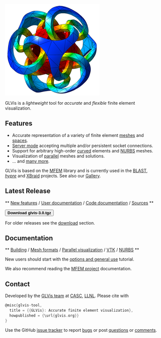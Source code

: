 <div class="col-md-6" markdown="1">

[<img class="centered" src="img/logo-300.png" alt="GLVis logo">](gallery.md)

GLVis is a _lightweight_ tool for _accurate_ and _flexible_ finite element visualization.

## Features

 * Accurate representation of a variety of finite element [meshes](mesh-formats.md) and [spaces](http://mfem.org/features/#higher-order-finite-element-spaces).
 * [Server mode](options-and-use.md#server-mode) accepting multiple and/or persistent socket connections.
 * Support for arbitrary high-order [curved](mesh-formats.md#curvilinear-and-more-general-meshes) elements and [NURBS](nurbs.md) meshes.
 * Visualization of [parallel](parallel-visualization.md) meshes and solutions.
 * ... and [many more](features.md).

GLVis is based on the [MFEM](http://mfem.org) library and is currently used in the [BLAST](http://www.llnl.gov/casc/blast), _[hypre](http://www.llnl.gov/casc/hypre)_ and [XBraid](http://www.llnl.gov/casc/xbraid) projects. See also our [Gallery](gallery.md).

</div><div class="col-md-6" markdown="1">

## Latest Release

**
[New features](https://raw.githubusercontent.com/glvis/glvis/master/CHANGELOG)
/ [User documentation](https://raw.githubusercontent.com/glvis/glvis/master/README)
/ [Code documentation](http://glvis.github.io/doxygen/html/index.html)
/ [Sources](https://github.com/glvis/glvis)
**

[<button type="button" class="btn btn-success">
**Download glvis-3.0.tgz**
</button>](http://goo.gl/HcdvqY)

For older releases see the [download](download.md) section.

## Documentation

**
[Building](http://mfem.org/building)
/ [Mesh formats](mesh-formats.md)
/ [Parallel visualization](parallel-visualization.md)
/ [VTK](curvilinear-vtk-meshes.md)
/ [NURBS](nurbs.md)
**

New users should start with the [options and general use](options-and-use.md) tutorial.

We also recommend reading the [MFEM project](http://mfem.org) documentation.

## Contact

Developed by the [GLVis team](about.md) at [CASC](http://computation.llnl.gov/casc/),
[LLNL](https://www.llnl.gov/). Please cite with
```c
@misc{glvis-tool,
  title = {{GLVis}: Accurate finite element visualization},
  howpublished = {\url{glvis.org}}
}
```

Use the GitHub [issue tracker](https://github.com/glvis/glvis/issues)
to report [bugs](https://github.com/glvis/glvis/issues/new?labels=bug)
or post [questions](https://github.com/glvis/glvis/issues/new?labels=question)
or [comments](https://github.com/glvis/glvis/issues/new?labels=comment).

</div>

<div class="col-md-12"></div>
